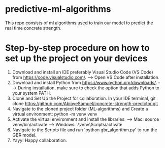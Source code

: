 # predictive-ml-algorithms
This repo consists of ml algorithms used to train our model to predict the real time concrete strength.

# Step-by-step procedure on how to set up the project on your devices
1. Download and install an IDE preferably Visual Studio Code (VS Code) from https://code.visualstudio.com/.
--> Open VS Code after installation.
2. Download and install Python from https://www.python.org/downloads/.
--> During installation, make sure to check the option that adds Python to your system PATH.
3. Clone and Set Up the Project for collaboration. In your IDE terminal, 
   git clone https://github.com/AbioyeSamuel/concrete-strength-predictor.git
4. Navigate to the cloned project folder (ML-algorithms) and Create a virtual environment: python -m venv venv
5. Activate the virtual environment and Install the libraries:
--> Mac: source venv/bin/activate
--> Windows: .\venv\Scripts\activate
6. Navigate to the Scripts file and run 'python gbr_algorithm.py' to run the GBR model.
8. Yayy! Happy collaboration.


